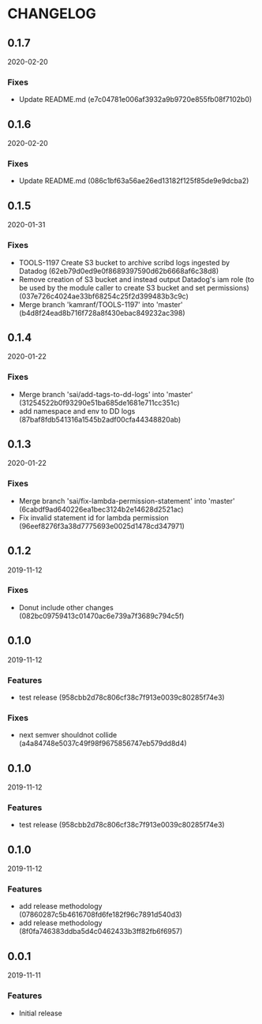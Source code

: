 # CHANGELOG

<!--- next entry here -->

## 0.1.7
2020-02-20

### Fixes

- Update README.md (e7c04781e006af3932a9b9720e855fb08f7102b0)

## 0.1.6
2020-02-20

### Fixes

- Update README.md (086c1bf63a56ae26ed13182f125f85de9e9dcba2)

## 0.1.5
2020-01-31

### Fixes

- TOOLS-1197 Create S3 bucket to archive scribd logs ingested by Datadog (62eb79d0ed9e0f8689397590d62b6668af6c38d8)
- Remove creation of S3 bucket and instead output Datadog's iam role (to be used by the module caller to create S3 bucket and set permissions) (037e726c4024ae33bf68254c25f2d399483b3c9c)
- Merge branch 'kamranf/TOOLS-1197' into 'master' (b4d8f24ead8b716f728a8f430ebac849232ac398)

## 0.1.4
2020-01-22

### Fixes

- Merge branch 'sai/add-tags-to-dd-logs' into 'master' (31254522b0f93290e51ba685de1681e711cc351c)
- add namespace and env to DD logs (87baf8fdb541316a1545b2adf00cfa44348820ab)

## 0.1.3
2020-01-22

### Fixes

- Merge branch 'sai/fix-lambda-permission-statement' into 'master' (6cabdf9ad640226ea1bec3124b2e14628d2521ac)
- Fix invalid statement id for lambda permission (96eef8276f3a38d7775693e0025d1478cd347971)

## 0.1.2
2019-11-12

### Fixes

- Donut include other changes (082bc09759413c01470ac6e739a7f3689c794c5f)

## 0.1.0
2019-11-12

### Features

- test release (958cbb2d78c806cf38c7f913e0039c80285f74e3)

### Fixes

- next semver shouldnot collide (a4a84748e5037c49f98f9675856747eb579dd8d4)

## 0.1.0
2019-11-12

### Features

- test release (958cbb2d78c806cf38c7f913e0039c80285f74e3)

## 0.1.0
2019-11-12

### Features

- add release methodology (07860287c5b4616708fd6fe182f96c7891d540d3)
- add release methodology (8f0fa746383ddba5d4c0462433b3ff82fb6f6957)

## 0.0.1
2019-11-11

### Features

- Initial release
